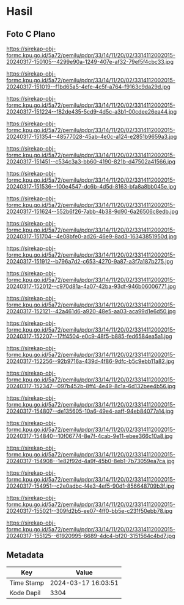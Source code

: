 # Hasil

## Foto C Plano

https://sirekap-obj-formc.kpu.go.id/5a72/pemilu/pdpr/33/14/11/20/02/3314112002015-20240317-150105--4299e90a-1249-407e-af32-79ef5f4cbc33.jpg

https://sirekap-obj-formc.kpu.go.id/5a72/pemilu/pdpr/33/14/11/20/02/3314112002015-20240317-151019--f1bd65a5-4efe-4c5f-a764-f9163c9da29d.jpg

https://sirekap-obj-formc.kpu.go.id/5a72/pemilu/pdpr/33/14/11/20/02/3314112002015-20240317-151224--f82de435-5cd9-4d5c-a3b1-00cdee26ea44.jpg

https://sirekap-obj-formc.kpu.go.id/5a72/pemilu/pdpr/33/14/11/20/02/3314112002015-20240317-151354--48577028-45ab-4e0c-a124-e2851b9659a3.jpg

https://sirekap-obj-formc.kpu.go.id/5a72/pemilu/pdpr/33/14/11/20/02/3314112002015-20240317-151451--c534c3a3-bb60-4190-821b-d47502a41566.jpg

https://sirekap-obj-formc.kpu.go.id/5a72/pemilu/pdpr/33/14/11/20/02/3314112002015-20240317-151536--100e4547-dc6b-4d5d-8163-bfa8a8bb045e.jpg

https://sirekap-obj-formc.kpu.go.id/5a72/pemilu/pdpr/33/14/11/20/02/3314112002015-20240317-151624--552b6f26-7abb-4b38-9d90-6a26506c8edb.jpg

https://sirekap-obj-formc.kpu.go.id/5a72/pemilu/pdpr/33/14/11/20/02/3314112002015-20240317-151704--4e08bfe0-ad26-46e9-8ad3-16343851950d.jpg

https://sirekap-obj-formc.kpu.go.id/5a72/pemilu/pdpr/33/14/11/20/02/3314112002015-20240317-151912--b796a7d2-c653-4270-9a87-a3f7a187b275.jpg

https://sirekap-obj-formc.kpu.go.id/5a72/pemilu/pdpr/33/14/11/20/02/3314112002015-20240317-152012--c970d81a-4a07-42ba-93df-946b06006771.jpg

https://sirekap-obj-formc.kpu.go.id/5a72/pemilu/pdpr/33/14/11/20/02/3314112002015-20240317-152121--42a461d6-a920-48e5-aa03-aca99d1e6d50.jpg

https://sirekap-obj-formc.kpu.go.id/5a72/pemilu/pdpr/33/14/11/20/02/3314112002015-20240317-152207--17ff4504-e0c9-48f5-b885-fed6584ea5a1.jpg

https://sirekap-obj-formc.kpu.go.id/5a72/pemilu/pdpr/33/14/11/20/02/3314112002015-20240317-152256--92b9716a-439d-4f86-9dfc-b5c9ebb11a82.jpg

https://sirekap-obj-formc.kpu.go.id/5a72/pemilu/pdpr/33/14/11/20/02/3314112002015-20240317-152347--097b452b-8ff4-4e49-8c1a-6d132bee4b56.jpg

https://sirekap-obj-formc.kpu.go.id/5a72/pemilu/pdpr/33/14/11/20/02/3314112002015-20240317-154807--de135605-10a6-49e4-aaff-94eb84077a14.jpg

https://sirekap-obj-formc.kpu.go.id/5a72/pemilu/pdpr/33/14/11/20/02/3314112002015-20240317-154840--10f06774-8e7f-4cab-9e11-ebee366c10a8.jpg

https://sirekap-obj-formc.kpu.go.id/5a72/pemilu/pdpr/33/14/11/20/02/3314112002015-20240317-154908--1e82f92d-4a9f-45b0-8eb1-7b73059ea7ca.jpg

https://sirekap-obj-formc.kpu.go.id/5a72/pemilu/pdpr/33/14/11/20/02/3314112002015-20240317-154951--c2e0adbc-f4e3-4ef5-90d1-856648709b3f.jpg

https://sirekap-obj-formc.kpu.go.id/5a72/pemilu/pdpr/33/14/11/20/02/3314112002015-20240317-155021--309fd2b5-ee07-4ff0-bb5e-c231f50ebb78.jpg

https://sirekap-obj-formc.kpu.go.id/5a72/pemilu/pdpr/33/14/11/20/02/3314112002015-20240317-155125--61920995-6689-4dc4-bf20-3151564c4bd7.jpg


## Metadata

| Key        | Value               |
| ---------- | ------------------- |
| Time Stamp | 2024-03-17 16:03:51 |
| Kode Dapil | 3304                |



